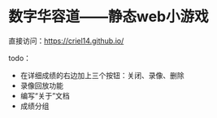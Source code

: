 # 数字华容道——静态web小游戏

直接访问：https://criel14.github.io/

todo：
- 在详细成绩的右边加上三个按钮：关闭、录像、删除
- 录像回放功能
- 编写“关于”文档
- 成绩分组